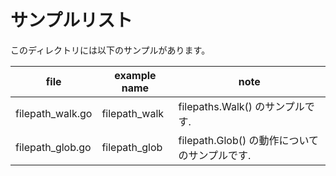 # サンプルリスト

このディレクトリには以下のサンプルがあります。

| file              | example name   | note                            |
|-------------------|----------------|---------------------------------|
| filepath\_walk.go | filepath\_walk | filepaths.Walk() のサンプルです.       |
| filepath\_glob.go | filepath\_glob | filepath.Glob() の動作についてのサンプルです. |

